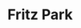 ---
layout: ../../layouts/PostLayout.astro
title: 'Fritz Park'
pubDate: 2024-12-04
videos: {
    name: 'fritz-park-2',
    thumbnail: 'fritz-park-2',
    alt: 'Hello doggy'
}
tags: ["video"]
---